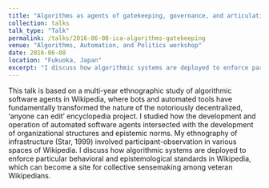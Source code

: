 ```yaml
---
title: "Algorithms as agents of gatekeeping, governance, and articulation work in Wikipedia"
collection: talks
talk_type: "Talk"
permalink: /talks/2016-06-08-ica-algorithms-gatekeeping
venue: "Algorithms, Automation, and Politics workshop"
date: 2016-06-08
location: "Fukuoka, Japan"
excerpt: "I discuss how algorithmic systems are deployed to enforce particular behavioral and epistemological standards in Wikipedia, which can become a site for collective sensemaking among veteran Wikipedians."
---
```


This talk is based on a multi-year ethnographic study of algorithmic software agents in Wikipedia, where bots and automated tools have fundamentally transformed the nature of the notoriously decentralized, ‘anyone can edit’ encyclopedia project. I studied how the development and operation of automated software agents intersected with the development of organizational structures and epistemic norms. My ethnography of infrastructure (Star, 1999) involved participant-observation in various spaces of Wikipedia. I discuss how algorithmic systems are deployed to enforce particular behavioral and epistemological standards in Wikipedia, which can become a site for collective sensemaking among veteran Wikipedians.

